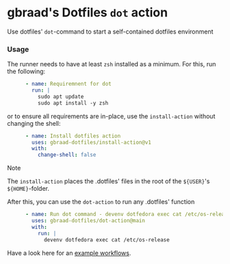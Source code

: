 gbraad's Dotfiles `dot` action
==============================

Use dotfiles' `dot`-command to start a self-contained dotfiles environment

### Usage

The runner needs to have at least `zsh` installed as a minimum. For this, run the following:

```yaml
      - name: Requiremnent for dot
        run: |
          sudo apt update
          sudo apt install -y zsh
```

or to ensure all requirements are in-place, use the `install-action` without changing the shell:

```yaml
      - name: Install dotfiles action
        uses: gbraad-dotfiles/install-action@v1
        with:
          change-shell: false
```

> [!NOTE]
> The `install-action` places the .dotfiles' files in the root of the `${USER}`'s `${HOME}`-folder.


After this, you can use the `dot-action` to run any .dotfiles' function

```yaml
      - name: Run dot command - devenv dotfedora exec cat /etc/os-release
        uses: gbraad-dotfiles/dot-action@main
        with:
          run: |
            devenv dotfedora exec cat /etc/os-release
```

Have a look here for an [example workflows](https://github.com/gbraad-dotfiles/actions-test/blob/main/.github/workflows/test-dot.yml).
